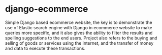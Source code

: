 # django-ecommerce
Simple Django based ecommerce website, the key is to demonstrate the use of Elastic search engine with Django in ecommerce website to make queries more specific, and it also gives the ability to filter the results and spelling suggestions to the end users. Project also refers to the buying and selling of goods or services using the internet, and the transfer of money and data to execute these transactions.

